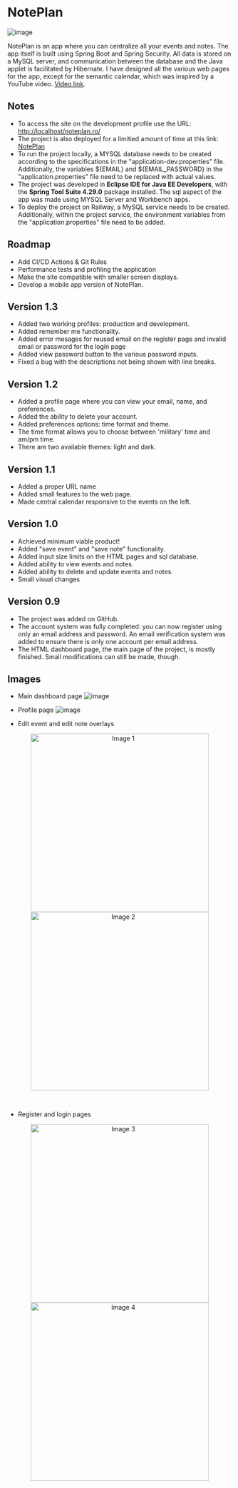 # NotePlan
![image](https://github.com/AndreiBertescu/NotePlan/assets/126001291/b532aee9-1a74-48ac-9c0a-934355d98981)

NotePlan is an app where you can centralize all your events and notes. The app itself is built using Spring Boot and Spring Security. All data is stored on a MySQL server, and communication between the database and the Java applet is facilitated by Hibernate. I have designed all the various web pages for the app, except for the semantic calendar, which was inspired by a YouTube video. [Video link](https://www.youtube.com/watch?v=6EVgmpm4z5U&t=1939s).

## Notes
- To access the site on the development profile use the URL: <http://localhost/noteplan.ro/>
- The project is also deployed for a limitied amount of time at this link: [NotePlan](https://noteplan-production.up.railway.app/)
- To run the project locally, a MYSQL database needs to be created according to the specifications in the "application-dev.properties" file. Additionally, the variables ${EMAIL} and ${EMAIL_PASSWORD} in the "application.properties" file need to be replaced with actual values.
- The project was developed in **Eclipse IDE for Java EE Developers**, with the **Spring Tool Suite 4.29.0** package installed. The sql aspect of the app was made using MYSQL Server and Workbench apps.
- To deploy the project on Railway, a MySQL service needs to be created. Additionally, within the project service, the environment variables from the "application.properties" file need to be added.

## Roadmap
- Add CI/CD Actions & Git Rules
- Performance tests and profiling the application
- Make the site compatible with smaller screen displays.
- Develop a mobile app version of NotePlan.

## Version 1.3
- Added two working profiles: production and development.
- Added remember me functionality.
- Added error mesages for reused email on the register page and invalid email or password for the login page
- Added view password button to the various password inputs.
- Fixed a bug with the descriptions not being shown with line breaks.

## Version 1.2
- Added a profile page where you can view your email, name, and preferences.
- Added the ability to delete your account.
- Added preferences options: time format and theme.
- The time format allows you to choose between 'military' time and am/pm time.
- There are two available themes: light and dark.

## Version 1.1
- Added a proper URL name
- Added small features to the web page.
- Made central calendar responsive to the events on the left.

## Version 1.0
- Achieved minimum viable product!
- Added "save event" and "save note" functionality.
- Added input size limits on the HTML pages and sql database.
- Added ability to view events and notes.
- Added ability to delete and update events and notes.
- Small visual changes

## Version 0.9
- The project was added on GitHub.
- The account system was fully completed: you can now register using only an email address and password. An email verification system was added to ensure there is only one account per email address.
- The HTML dashboard page, the main page of the project, is mostly finished. Small modifications can still be made, though.

## Images
- Main dashboard page
![image](https://github.com/AndreiBertescu/NotePlan/assets/126001291/13c381ef-0e38-4ecc-830b-8c79e23e0c81)<br>

- Profile page
![image](https://github.com/AndreiBertescu/NotePlan/assets/126001291/1c285a17-9405-4685-a596-1d48802476b3)<br>

- Edit event and edit note overlays
<p align="center">
  <img src="https://github.com/AndreiBertescu/NotePlan/assets/126001291/0ae7f7f1-8471-4548-b105-78eae28db51c" height="400" alt="Image 1">
  <img src="https://github.com/AndreiBertescu/NotePlan/assets/126001291/bc40c94a-c51b-499f-a02b-a9dcb7bc0e23" height="400" alt="Image 2">
</p><br>

- Register and login pages
<p align="center">
  <img src="https://github.com/AndreiBertescu/NotePlan/assets/126001291/94bf61ef-cb5f-4483-9e72-230bc78fba96" height="400" alt="Image 3">
  <img src="https://github.com/AndreiBertescu/NotePlan/assets/126001291/04e7c755-29f5-490a-9b24-e79959998269" height="400" alt="Image 4">
</p>
